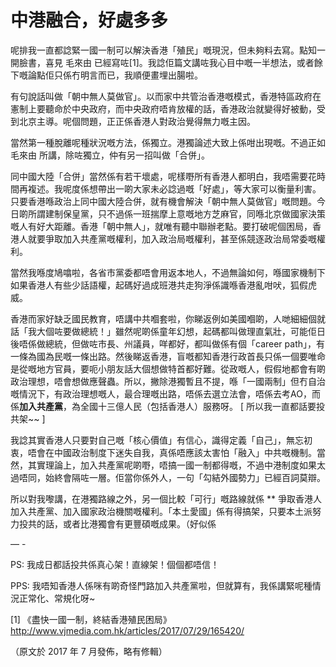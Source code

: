 # 中港融合，好處多多

呢排我一直都諗緊一國一制可以解決香港「殖民」嘅現況，但未夠料去寫。點知一開臉書，喜見 毛來由 已經寫咗[1]。我諗佢篇文講咗我心目中嘅一半想法，或者餘下嘅論點佢只係冇明言而已，我順便畫埋出腸啦。

有句說話叫做「朝中無人莫做官」。以而家中共管治香港嘅模式，香港特區政府在憲制上要聽命於中央政府，而中央政府唔肯放權的話，香港政治就變得好被動，受到北京主導。呢個問題，正正係香港人對政治覺得無力嘅主因。

當然第一種脫離呢種狀況嘅方法，係獨立。港獨論述大致上係咁出現嘅。不過正如 毛來由 所講，除咗獨立，仲有另一招叫做「合併」。

同中國大陸「合併」當然係有若干壞處，呢樣嘢所有香港人都明白，我唔需要花時間再複述。我呢度係想帶出一啲大家未必諗過嘅「好處」，等大家可以衡量利害。只要香港喺政治上同中國大陸合併，就有機會解決「朝中無人莫做官」嘅問題。今日啲所謂建制保皇黨，只不過係一班揣摩上意嘅地方芝麻官，同喺北京做國家決策嘅人有好大距離。香港「朝中無人」，就唯有聽中聯辦老點。要打破呢個困局，香港人就要爭取加入共產黨嘅權利，加入政治局嘅權利，甚至係競逐政治局常委嘅權利。

當然我喺度鳩噏啦，各省市黨委都唔會用返本地人，不過無論如何，喺國家機制下如果香港人有些少話語權，起碼好過成班港共走狗淨係識喺香港亂咁吠，狐假虎威。

香港而家好缺乏國民教育，唔講中共嗰套啦，你睇返例如美國嗰啲，人哋細細個就話「我大個咗要做總統！」雖然呢啲係童年幻想，起碼都叫做理直氣壯，可能佢日後唔係做總統，但做咗市長、州議員，咩都好，都叫做係有個「career path」，有一條為國為民嘅一條出路。然後睇返香港，盲嘅都知香港行政首長只係一個要唯命是從嘅地方官員，要呃小朋友話大個想做特首都好難。從政嘅人，假假地都會有啲政治理想，唔會想做應聲蟲。所以，撇除港獨暫且不提，喺「一國兩制」但冇自治嘅情況下，有政治理想嘅人，最合理嘅出路，唔係去選立法會，唔係去考AO，而係**加入共產黨**，為全國十三億人民（包括香港人）服務呀。 [ 所以我一直都話要投共架~~ ]

我諗其實香港人只要對自己嘅「核心價值」有信心，識得定義「自己」，無忘初衷，唔會在中國政治制度下迷失自我，真係唔應該太害怕「融入」中共嘅機制。當然，其實理論上，加入共產黨呢啲嘢，唔搞一國一制都得嘅，不過中港制度如果太過唔同，始終會隔咗一層。佢當你係外人，一句「勾結外國勢力」已經百詞莫辯。

所以對我嚟講，在港獨路線之外，另一個比較「可行」嘅路線就係 ** 爭取香港人加入共產黨、加入國家政治機關嘅權利。「本土愛國」係有得搞架，只要本土派努力投共的話，或者比港獨會有更豐碩嘅成果。（好似係

— -

PS: 我成日都話投共係真心架！直線架！個個都唔信！

PPS: 我唔知香港人係咪有啲奇怪門路加入共產黨啦，但就算有，我係講緊呢種情況正常化、常規化呀~

[1] 《盡快一國一制，終結香港殖民困局》http://www.vjmedia.com.hk/articles/2017/07/29/165420/

（原文於 2017 年 7 月發佈，略有修輯）
